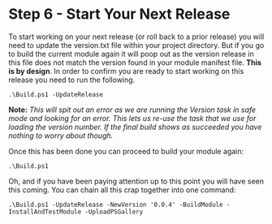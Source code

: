 # Step 6 - Start Your Next Release

To start working on your next release (or roll back to a prior release) you will need to update the version.txt file within your project directory. But if you go to build the current module again it will poop out as the version release in this file does not match the version found in your module manifest file. **This is by design**. In order to confirm you are ready to start working on this release you need to run the following.

`.\Build.ps1 -UpdateRelease`

**Note:** *This will spit out an error as we are running the Version task in safe mode and looking for an error. This lets us re-use the task that we use for loading the version number. If the final build shows as succeeded you have nothing to worry about though.*

Once this has been done you can proceed to build your module again:

`.\Build.ps1`

Oh, and if you have been paying attention up to this point you will have seen this coming. You can chain all this crap together into one command:

`.\Build.ps1 -UpdateRelease -NewVersion '0.0.4' -BuildModule -InstallAndTestModule -UploadPSGallery`